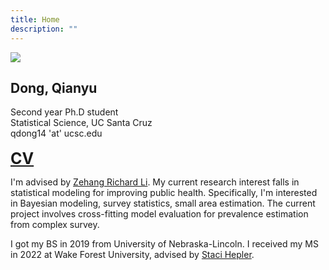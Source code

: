 ```yaml
---
title: Home
description: ""
---
```


<img id="self" src="/images/self.jpg">

## Dong, Qianyu
Second year Ph.D student
<br>
Statistical Science, UC Santa Cruz
<br>
qdong14 'at' ucsc.edu
<br>
<br>
<span style="font-size: 25px;">[**CV**](/texts/CV.pdf)</span>

I'm advised by [Zehang Richard Li](https://zehangli.com/). My current research interest falls in statistical modeling for improving public health. Specifically, I'm interested in Bayesian modeling, survey statistics, small area estimation. The current project involves  cross-fitting model evaluation for prevalence estimation from complex survey. 

I got my BS in 2019 from University of Nebraska-Lincoln. I received my MS in 2022 at Wake Forest University, advised by [Staci Hepler](https://sites.google.com/a/wfu.edu/hepler/).
<br>